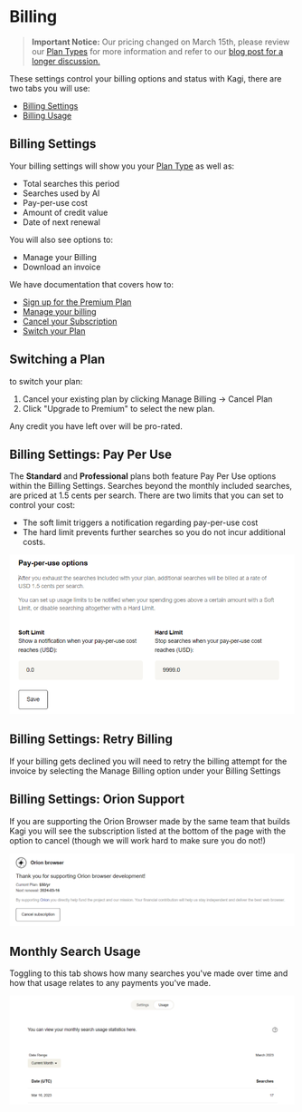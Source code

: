 # Billing

> **Important Notice:** Our pricing changed on March 15th, please review our [Plan Types](./plan/plan-types.md) for more information and refer to our [blog post for a longer discussion.](https://blog.kagi.com/update-kagi-search-pricing)

These settings control your billing options and status with Kagi, there are two tabs you will use:

* [Billing Settings](https://kagi.com/settings?p=billing)
* [Billing Usage](https://kagi.com/settings?p=consumption)

## Billing Settings

Your billing settings will show you your [Plan Type](./plan/plan-types.md) as well as:

* Total searches this period
* Searches used by AI
* Pay-per-use cost
* Amount of credit value
* Date of next renewal

You will also see options to:

* Manage your Billing
* Download an invoice

We have documentation that covers how to:

* [Sign up for the Premium Plan](../plans/premium-plan.md#signing_up)
* [Manage your billing](../plans/premium-plan.md#managing_billing)
* [Cancel your Subscription](../plans/premium-plan.md#cancel_premium)
* [Switch your Plan](#switch_plan)

## <a name="switch_plan"></a>Switching a Plan

to switch your plan:

1. Cancel your existing plan by clicking Manage Billing -> Cancel Plan 
2. Click "Upgrade to Premium" to select the new plan. 

Any credit you have left over will be pro-rated.

## Billing Settings: Pay Per Use

The **Standard** and **Professional** plans both feature Pay Per Use options within the Billing Settings. Searches beyond the monthly included searches, are priced at 1.5 cents per search. There are two limits that you can set to control your cost:

* The soft limit triggers a notification regarding pay-per-use cost
* The hard limit prevents further searches so you do not incur additional costs.

![Billing Settings](media/pay_per_use.PNG)

## Billing Settings: Retry Billing

If your billing gets declined you will need to retry the billing attempt for the invoice by selecting the Manage Billing option under your Billing Settings

## Billing Settings: Orion Support

If you are supporting the Orion Browser made by the same team that builds Kagi you will see the subscription listed at the bottom of the page with the option to cancel (though we will work hard to make sure you do not!)

![Billing Settings Orion](media/billing_settings_orion.PNG)

## Monthly Search Usage

Toggling to this tab shows how many searches you've made over time and how that usage relates to any payments you've made.

![Billing Settings Usage](media/billing_settings_usage.PNG)
